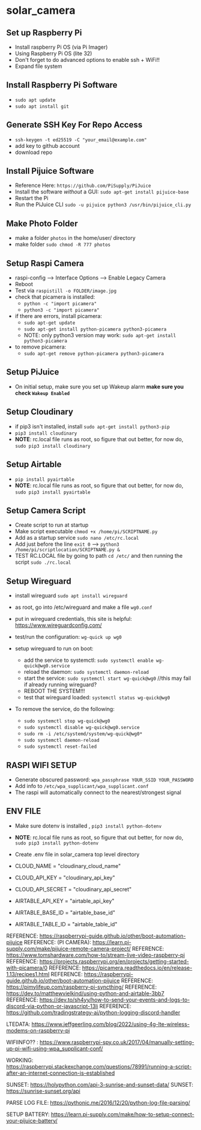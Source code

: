 # solar_camera

## Set up Raspberry Pi
* Install raspberry Pi OS (via Pi Imager)
* Using Raspberry Pi OS (lite 32)
* Don't forget to do advanced options to enable ssh + WiFi!!
* Expand file system

## Install Raspberry Pi Software
* `sudo apt update`
* `sudo apt install git`

## Generate SSH Key For Repo Access

* `ssh-keygen -t ed25519 -C "your_email@example.com"`
* add key to github account
* download repo

## Install Pijuice Software

* Reference Here: `https://github.com/PiSupply/PiJuice`
* Install the software *without* a GUI: `sudo apt-get install pijuice-base`
* Restart the Pi
* Run the PiJuice CLI `sudo -u pijuice python3 /usr/bin/pijuice_cli.py`

## Make Photo Folder
* make a folder `photos` in the home/user/ directory
* make folder `sudo chmod -R 777 photos`

## Setup Raspi Camera

* raspi-config --> Interface Options --> Enable Legacy Camera
* Reboot
* Test via `raspistill -o FOLDER/image.jpg`
* check that picamera is installed:
    - `python -c "import picamera"`
    - `python3 -c "import picamera"`
* if there are errors, install picamera:
    - `sudo apt-get update`
    - `sudo apt-get install python-picamera python3-picamera`
    - NOTE: only python3 version may work: `sudo apt-get install python3-picamera`
* to remove picamera:
    - `sudo apt-get remove python-picamera python3-picamera`

## Setup PiJuice
* On initial setup, make sure you set up Wakeup alarm **make sure you check `Wakeup Enabled`**

## Setup Cloudinary

* if pip3 isn't installed, install `sudo apt-get install python3-pip`
* `pip3 install cloudinary`
* **NOTE**: rc.local file runs as root, so figure that out better, for now do, `sudo pip3 install cloudinary`

## Setup Airtable

* `pip install pyairtable`
* **NOTE**: rc.local file runs as root, so figure that out better, for now do, `sudo pip3 install pyairtable`

## Setup Camera Script
* Create script to run at startup
* Make script executable `chmod +x /home/pi/SCRIPTNAME.py`
* Add as a startup service `sudo nano /etc/rc.local`
* Add just before the line `exit 0` --> `python3 /home/pi/scriptlocation/SCRIPTNAME.py &`
* TEST RC.LOCAL file by going to path `cd /etc/` and then running the script `sudo ./rc.local`


## Setup Wireguard
* install wireguard `sudo apt install wireguard`
* as root, go into /etc/wireguard and make a file `wg0.conf`
* put in wireguard credentials, this site is helpful: https://www.wireguardconfig.com/
* test/run the configuration: `wg-quick up wg0`
* setup wireguard to run on boot:
    * add the service to systemctl: `sudo systemctl enable wg-quick@wg0.service`
    * reload the daemon: `sudo systemctl daemon-reload`
    * start the service: `sudo systemctl start wg-quick@wg0` //this may fail if already running wireguard?
    * REBOOT THE SYSTEM!!! 
    * test that wireguard loaded: `systemctl status wg-quick@wg0`


* To remove the service, do the following: 
    * `sudo systemctl stop wg-quick@wg0`
    * `sudo systemctl disable wg-quick@wg0.service`
    * `sudo rm -i /etc/systemd/system/wg-quick@wg0*`
    * `sudo systemctl daemon-reload`
    * `sudo systemctl reset-failed`
 
## RASPI WIFI SETUP
* Generate obscured password: `wpa_passphrase YOUR_SSID YOUR_PASSWORD`
* Add info to `/etc/wpa_supplicant/wpa_supplicant.conf`
* The raspi will automatically connect to the nearest/strongest signal

## ENV FILE

* Make sure dotenv is installed , `pip3 install python-dotenv`
* **NOTE**: rc.local file runs as root, so figure that out better, for now do, `sudo pip3 install python-dotenv`
* Create .env file in solar_camera top level directory

* CLOUD_NAME = "cloudinary_cloud_name" 
* CLOUD_API_KEY = "cloudinary_api_key" 
* CLOUD_API_SECRET = "cloudinary_api_secret"
* AIRTABLE_API_KEY = "airtable_api_key"
* AIRTABLE_BASE_ID = "airtable_base_id"
* AIRTABLE_TABLE_ID = "airtable_table_id"








REFERENCE: https://raspberrypi-guide.github.io/other/boot-automation-pijuice
REFERENCE: (PI CAMERA): https://learn.pi-supply.com/make/pijuice-remote-camera-project/
REFERENCE: https://www.tomshardware.com/how-to/stream-live-video-raspberry-pi
REFERENCE: https://projects.raspberrypi.org/en/projects/getting-started-with-picamera/0
REFERENCE: https://picamera.readthedocs.io/en/release-1.13/recipes1.html
REFERENCE: https://raspberrypi-guide.github.io/other/boot-automation-pijuice
REFERENCE: https://pimylifeup.com/raspberry-pi-syncthing/
REFERENCE: https://dev.to/matthewvielkind/using-python-and-airtable-3bb7
REFERENCE: https://dev.to/sh4yy/how-to-send-your-events-and-logs-to-discord-via-python-or-javascript-13li
REFERENCE: https://github.com/tradingstrategy-ai/python-logging-discord-handler

LTEDATA: https://www.jeffgeerling.com/blog/2022/using-4g-lte-wireless-modems-on-raspberry-pi

WIFIINFO?? : https://www.raspberrypi-spy.co.uk/2017/04/manually-setting-up-pi-wifi-using-wpa_supplicant-conf/

WORKING: https://raspberrypi.stackexchange.com/questions/78991/running-a-script-after-an-internet-connection-is-established


SUNSET: https://holypython.com/api-3-sunrise-and-sunset-data/
SUNSET: https://sunrise-sunset.org/api

PARSE LOG FILE: https://pythonic.me/2016/12/20/python-log-file-parsing/

SETUP BATTERY: https://learn.pi-supply.com/make/how-to-setup-connect-your-pijuice-battery/




